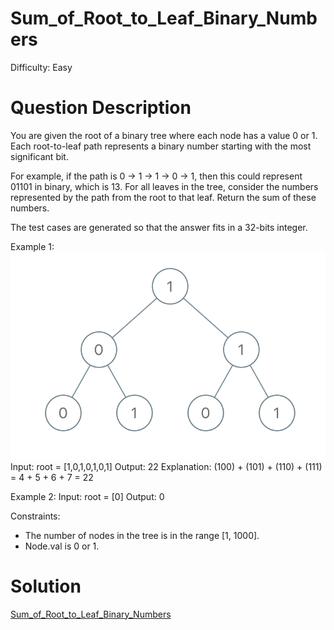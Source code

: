 
# Sum_of_Root_to_Leaf_Binary_Numbers

Difficulty: Easy

# Question Description

You are given the root of a binary tree where each node has a value 0 or 1. Each root-to-leaf path represents a binary number starting with the most significant bit.

For example, if the path is 0 -> 1 -> 1 -> 0 -> 1, then this could represent 01101 in binary, which is 13.
For all leaves in the tree, consider the numbers represented by the path from the root to that leaf. Return the sum of these numbers.

The test cases are generated so that the answer fits in a 32-bits integer.

Example 1:
![alt text](image.png)
Input: root = [1,0,1,0,1,0,1]
Output: 22
Explanation: (100) + (101) + (110) + (111) = 4 + 5 + 6 + 7 = 22

Example 2:
Input: root = [0]
Output: 0

Constraints:

- The number of nodes in the tree is in the range [1, 1000].
- Node.val is 0 or 1.

# Solution

[Sum_of_Root_to_Leaf_Binary_Numbers]([1022]Sum_of_Root_to_Leaf_Binary_Numbers.py)

    